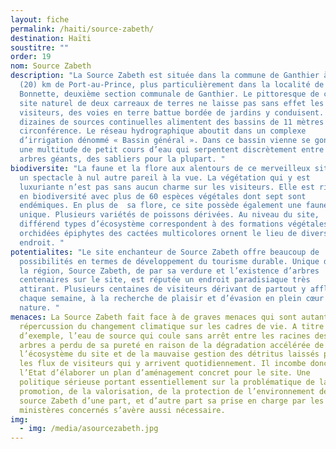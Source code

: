 ```yaml
---
layout: fiche
permalink: /haiti/source-zabeth/
destination: Haïti
soustitre: ""
order: 19
nom: Source Zabeth
description: "La Source Zabeth est située dans la commune de Ganthier à vingt
  (20) km de Port-au-Prince, plus particulièrement dans la localité de
  Bonnette, deuxième section communale de Ganthier. Le pittoresque de ce
  site naturel de deux carreaux de terres ne laisse pas sans effet les
  visiteurs, des voies en terre battue bordée de jardins y conduisent. Des
  dizaines de sources continuelles alimentent des bassins de 11 mètres de
  circonférence. Le réseau hydrographique aboutit dans un complexe
  d’irrigation dénommé « Bassin général ». Dans ce bassin vienne se gonfler
  une multitude de petit cours d’eau qui serpentent discrètement entre des
  arbres géants, des sabliers pour la plupart. "
biodiversite: "La faune et la flore aux alentours de ce merveilleux site offre
  un spectacle à nul autre pareil à la vue. La végétation qui y est
  luxuriante n’est pas sans aucun charme sur les visiteurs. Elle est riche
  en biodiversité avec plus de 60 espèces végétales dont sept sont
  endémiques. En plus de  sa flore, ce site possède également une faune
  unique. Plusieurs variétés de poissons dérivées. Au niveau du site,
  différend types d’écosystème correspondent à des formations végétales, des
  orchidées épiphytes des cactées multicolores ornent le lieu de divers
  endroit. "
potentialites: "Le site enchanteur de Source Zabeth offre beaucoup de
  possibilités en termes de développement du tourisme durable. Unique dans
  la région, Source Zabeth, de par sa verdure et l’existence d’arbres
  centenaires sur le site, est réputée un endroit paradisiaque très
  attirant. Plusieurs centaines de visiteurs dérivant de partout y affluent
  chaque semaine, à la recherche de plaisir et d’évasion en plein cœur de la
  nature. "
menaces: La Source Zabeth fait face à de graves menaces qui sont autant de
  répercussion du changement climatique sur les cadres de vie. A titre
  d’exemple, l’eau de source qui coule sans arrêt entre les racines des
  arbres a perdu de sa pureté en raison de la dégradation accélérée de
  l’écosystème du site et de la mauvaise gestion des détritus laissés par
  les flux de visiteurs qui y arrivent quotidiennement. Il incombe donc à
  l’Etat d’élaborer un plan d’aménagement concret pour le site. Une
  politique sérieuse portant essentiellement sur la problématique de la
  promotion, de la valorisation, de la protection de l’environnement de
  source Zabeth d’une part, et d’autre part sa prise en charge par les
  ministères concernés s’avère aussi nécessaire.
img:
  - img: /media/asourcezabeth.jpg
---
```

